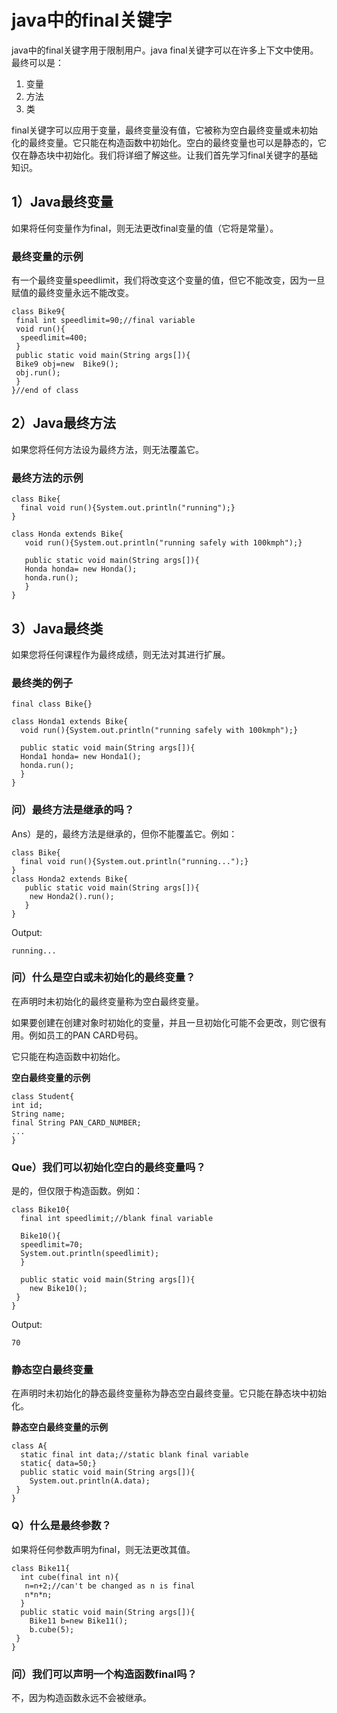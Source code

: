 # java中的final关键字

java中的final关键字用于限制用户。java final关键字可以在许多上下文中使用。最终可以是：

1. 变量
2. 方法
3. 类
 
final关键字可以应用于变量，最终变量没有值，它被称为空白最终变量或未初始化的最终变量。它只能在构造函数中初始化。空白的最终变量也可以是静态的，它仅在静态块中初始化。我们将详细了解这些。让我们首先学习final关键字的基础知识。

## 1）Java最终变量
如果将任何变量作为final，则无法更改final变量的值（它将是常量）。

### 最终变量的示例
有一个最终变量speedlimit，我们将改变这个变量的值，但它不能改变，因为一旦赋值的最终变量永远不能改变。
```
class Bike9{  
 final int speedlimit=90;//final variable  
 void run(){  
  speedlimit=400;  
 }  
 public static void main(String args[]){  
 Bike9 obj=new  Bike9();  
 obj.run();  
 }  
}//end of class  
```

## 2）Java最终方法
如果您将任何方法设为最终方法，则无法覆盖它。

### 最终方法的示例
```
class Bike{  
  final void run(){System.out.println("running");}  
}  
     
class Honda extends Bike{  
   void run(){System.out.println("running safely with 100kmph");}  
     
   public static void main(String args[]){  
   Honda honda= new Honda();  
   honda.run();  
   }  
}  
```

## 3）Java最终类
如果您将任何课程作为最终成绩，则无法对其进行扩展。

### 最终类的例子
```
final class Bike{}  
  
class Honda1 extends Bike{  
  void run(){System.out.println("running safely with 100kmph");}  
    
  public static void main(String args[]){  
  Honda1 honda= new Honda1();  
  honda.run();  
  }  
}  
```

### 问）最终方法是继承的吗？
Ans）是的，最终方法是继承的，但你不能覆盖它。例如：
```
class Bike{  
  final void run(){System.out.println("running...");}  
}  
class Honda2 extends Bike{  
   public static void main(String args[]){  
    new Honda2().run();  
   }  
}  
```
Output:
```
running...
```

### 问）什么是空白或未初始化的最终变量？
在声明时未初始化的最终变量称为空白最终变量。

如果要创建在创建对象时初始化的变量，并且一旦初始化可能不会更改，则它很有用。例如员工的PAN CARD号码。

它只能在构造函数中初始化。

**空白最终变量的示例**

```
class Student{  
int id;  
String name;  
final String PAN_CARD_NUMBER;  
...  
}  
```

### Que）我们可以初始化空白的最终变量吗？
是的，但仅限于构造函数。例如：
```
class Bike10{  
  final int speedlimit;//blank final variable  
    
  Bike10(){  
  speedlimit=70;  
  System.out.println(speedlimit);  
  }  
  
  public static void main(String args[]){  
    new Bike10();  
 }  
}  
```
Output:
```
70
```

### 静态空白最终变量
在声明时未初始化的静态最终变量称为静态空白最终变量。它只能在静态块中初始化。

**静态空白最终变量的示例**

```
class A{  
  static final int data;//static blank final variable  
  static{ data=50;}  
  public static void main(String args[]){  
    System.out.println(A.data);  
 }  
}  
```

### Q）什么是最终参数？
如果将任何参数声明为final，则无法更改其值。
```
class Bike11{  
  int cube(final int n){  
   n=n+2;//can't be changed as n is final  
   n*n*n;  
  }  
  public static void main(String args[]){  
    Bike11 b=new Bike11();  
    b.cube(5);  
 }  
}  
```

### 问）我们可以声明一个构造函数final吗？
不，因为构造函数永远不会被继承。